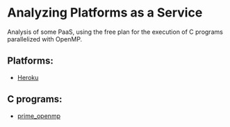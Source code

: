 # Analyzing Platforms as a Service

Analysis of some PaaS, using the free plan for the execution of C programs parallelized with OpenMP.

## Platforms:
* [Heroku](https://www.heroku.com/)

## C programs: 
* [prime_openmp](https://people.sc.fsu.edu/~jburkardt/c_src/prime_openmp/prime_openmp.html)


